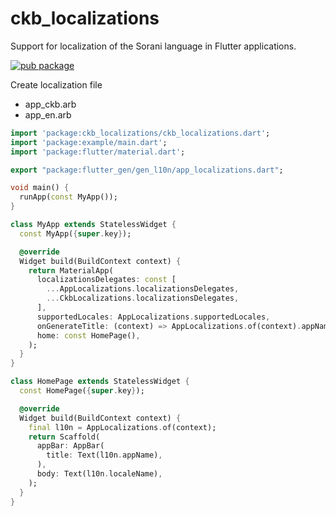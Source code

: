 # ckb_localizations
Support for localization of the Sorani language in Flutter applications.

[![pub package](https://img.shields.io/pub/v/ckb_localizations.svg)](https://pub.dev/packages/ckb_localizations)

Create localization file
- app_ckb.arb
- app_en.arb


```dart
import 'package:ckb_localizations/ckb_localizations.dart';
import 'package:example/main.dart';
import 'package:flutter/material.dart';

export "package:flutter_gen/gen_l10n/app_localizations.dart";

void main() {
  runApp(const MyApp());
}

class MyApp extends StatelessWidget {
  const MyApp({super.key});

  @override
  Widget build(BuildContext context) {
    return MaterialApp(
      localizationsDelegates: const [
        ...AppLocalizations.localizationsDelegates,
        ...CkbLocalizations.localizationsDelegates,
      ],
      supportedLocales: AppLocalizations.supportedLocales,
      onGenerateTitle: (context) => AppLocalizations.of(context).appName,
      home: const HomePage(),
    );
  }
}

class HomePage extends StatelessWidget {
  const HomePage({super.key});

  @override
  Widget build(BuildContext context) {
    final l10n = AppLocalizations.of(context);
    return Scaffold(
      appBar: AppBar(
        title: Text(l10n.appName),
      ),
      body: Text(l10n.localeName),
    );
  }
}
```